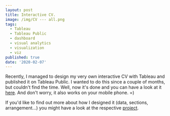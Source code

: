 ```yaml
---
layout: post
title: Interactive CV.
image: /img/CV --- all.png
tags:
  - Tableau
  - Tableau Public
  - dashboard
  - visual analytics
  - visualization
  - viz
published: true
date: '2020-02-07'
---
```

Recently, I managed to design my very own interactive CV with Tableau and published it on Tableau Public. I wanted to do this since a couple of months, but couldn't find the time. Well, now it's done and you can have a look at it [here](https://public.tableau.com/profile/thomas.massie#!/vizhome/InteractiveCV_15787566775570/CV). And don't worry, it also works on your mobile phone. =)

If you'd like to find out more about how I designed it (data, sections, arrangement...) you might have a look at the respective [project]().
